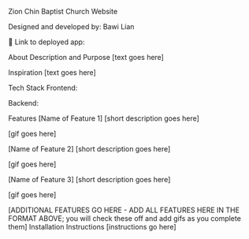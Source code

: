 Zion Chin Baptist Church Website

Designed and developed by: Bawi Lian 

🔗 Link to deployed app:

About
Description and Purpose
[text goes here]

Inspiration
[text goes here]

Tech Stack
Frontend:

Backend:

Features
[Name of Feature 1]
[short description goes here]

[gif goes here]

[Name of Feature 2]
[short description goes here]

[gif goes here]

[Name of Feature 3]
[short description goes here]

[gif goes here]

[ADDITIONAL FEATURES GO HERE - ADD ALL FEATURES HERE IN THE FORMAT ABOVE; you will check these off and add gifs as you complete them]
Installation Instructions
[instructions go here]